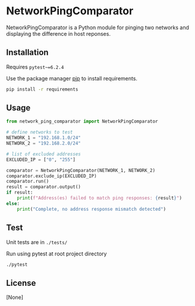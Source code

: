# NetworkPingComparator

NetworkPingComparator is a Python module for pinging two networks and displaying the difference in host reponses.

## Installation
Requires ```pytest~=6.2.4```

Use the package manager [pip](https://pip.pypa.io/en/stable/) to install requirements.

```bash
pip install -r requirements
```

## Usage

```python
from network_ping_comparator import NetworkPingComparator

# define networks to test
NETWORK_1 = "192.168.1.0/24"
NETWORK_2 = "192.168.2.0/24"

# list of excluded addresses
EXCLUDED_IP = ["0", "255"]

comparator = NetworkPingComparator(NETWORK_1, NETWORK_2)
comparator.exclude_ip(EXCLUDED_IP)
comparator.run()
result = comparator.output()
if result:
    print(f"Address(es) failed to match ping responses: {result}")
else:
    print("Complete, no address response mismatch detected")
```

## Test

Unit tests are in ```./tests/```

Run using pytest at root project directory
```bash
./pytest
```

## License
[None]
